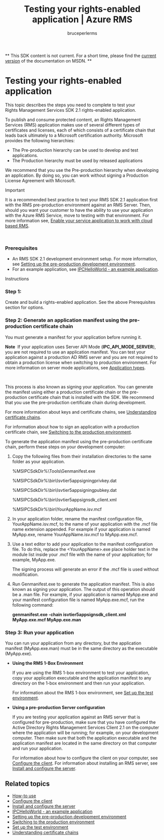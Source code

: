 ﻿---
# required metadata

title: Testing your rights-enabled application | Azure RMS
description: Describes the steps you need to complete to test your RMS SDK 2.1 rights-enabled application.
keywords:
author: bruceperlerms
manager: mbaldwin
ms.date: 04/28/2016
ms.topic: article
ms.prod: azure
ms.service: rights-management
ms.technology: techgroup-identity
ms.assetid: 834B7242-31D3-4275-A892-CFE95A61E29E
# optional metadata

#ROBOTS:
audience: developer
#ms.devlang:
ms.reviewer: shubhamp
ms.suite: ems
#ms.tgt_pltfrm:
#ms.custom:

---
** This SDK content is not current. For a short time, please find the [current version](https://msdn.microsoft.com/library/windows/desktop/hh535290(v=vs.85).aspx) of the documentation on MSDN. **
# Testing your rights-enabled application

This topic describes the steps you need to complete to test your Rights Management Services SDK 2.1 rights-enabled application.

To publish and consume protected content, an Rights Management Services (RMS) application makes use of several different types of certificates and licenses, each of which consists of a certificate chain that leads back ultimately to a Microsoft certification authority. Microsoft provides the following hierarchies:

-   The Pre-production hierarchy can be used to develop and test applications.
-   The Production hierarchy must be used by released applications

We recommend that you use the Pre-production hierarchy when developing an application. By doing so, you can work without signing a Production License Agreement with Microsoft.

> [!IMPORTANT]
> It is a recommended best practice to test your RMS SDK 2.1 application first with the RMS pre-production environment against an RMS Server. Then, should you want your customer to have the ability to use your application with the Azure RMS Service, move to testing with that environment. For more information see, [Enable your service application to work with cloud based RMS](how-to-use-file-api-with-aadrm-cloud.md).

 

### Prerequisites

-   An RMS SDK 2.1 development environment setup. For more information, see [Setting up the pre-production development environment](how-to-set-up-the-pre-production-development-environment.md).
-   For an example application, see [IPCHelloWorld - an example application](how-to-build-your-first-application.md).

Instructions

### Step 1:

Create and build a rights-enabled application. See the above Prerequisites section for options.

### Step 2: Generate an application manifest using the pre-production certificate chain

You must generate a manifest for your application before running it.

**Note**  If your application uses Server API Mode (**IPC\_API\_MODE\_SERVER**), you are not required to use an application manifest. You can test your application against a production AD RMS server and you are not required to obtain a production license when switching to production environment. For more information on server mode applications, see [Application types](application-types.md).

 

This process is also known as signing your application. You can generate the manifest using either a production certificate chain or the pre-production certificate chain that is installed with the SDK. We recommend that you use the pre-production certificate chain during development.

For more information about keys and certificate chains, see [Understanding certificate chains](understanding-certificate-chains.md).

For information about how to sign an application with a production certificate chain, see [Switching to the production environment](switching-to-the-production-environment.md).

To generate the application manifest using the pre-production certificate chain, perform these steps on your development computer:

1.  Copy the following files from their installation directories to the same folder as your application.

    %MSIPCSdkDir%\\Tools\\Genmanifest.exe

    %MSIPCSdkDir%\\bin\\Isvtier5appsigningprivkey.dat

    %MSIPCSdkDir%\\bin\\Isvtier5appsigningpubkey.dat

    %MSIPCSdkDir%\\bin\\Isvtier5appsignsdk\_client.xml

    %MSIPCSdkDir%\\bin\\YourAppName.isv.mcf

2.  In your application folder, rename the manifest configuration file, YourAppName.isv.mcf, to the name of your application with the .mcf file name extension appended. For example if your application is named MyApp.exe, rename YourAppName.isv.mcf to MyApp.exe.mcf.

3.  Use a text editor to add your application to the manifest configuration file. To do this, replace the &lt;YourAppName&gt;.exe place holder text in the module list inside your .mcf file with the name of your application; for example, MyApp.exe.

    The signing process will generate an error if the .mcf file is used without modification.

4.  Run Genmanifest.exe to generate the application manifest. This is also known as signing your application. The output of this operation should be a .man file. For example, if your application is named MyApp.exe and your manifest configuration file is named MyApp.exe.mcf, run the following command:

    **genmanifest.exe -chain isvtier5appsignsdk\_client.xml MyApp.exe.mcf MyApp.exe.man**

### Step 3: Run your application

You can run your application from any directory, but the application manifest (MyApp.exe.man) must be in the same directory as the executable (MyApp.exe).

-   **Using the RMS 1-Box Environment**

    If you are using the RMS 1-box environment to test your application, copy your application executable and the application manifest to any directory on the 1-box environment and then run your application.

    For information about the RMS 1-box environment, see [Set up the test environment](how-to-set-up-your-test-environment.md).

-   **Using a pre-production Server configuration**

    If you are testing your application against an RMS server that is configured for pre-production, make sure that you have configured the Active Directory Rights Management Services Client 2.1 on the computer where the application will be running; for example, on your development computer. Then make sure that both the application executable and the application manifest are located in the same directory on that computer and run your application.

    For information about how to configure the client on your computer, see [Configure the client](how-to-configure-the-ad-rms-client-2-0.md). For information about installing an RMS server, see [Install and configure the server](how-to-install-and-configure-an-rms-server.md).

## Related topics

* [How-to use](how-to-use-msipc.md)
* [Configure the client](how-to-configure-the-ad-rms-client-2-0.md)
* [Install and configure the server](how-to-install-and-configure-an-rms-server.md)
* [IPCHelloWorld - an example application](how-to-build-your-first-application.md)
* [Setting up the pre-production development environment](how-to-set-up-the-pre-production-development-environment.md)
* [Switching to the production environment](switching-to-the-production-environment.md)
* [Set up the test environment](how-to-set-up-your-test-environment.md)
* [Understanding certificate chains](understanding-certificate-chains.md)
 

 



